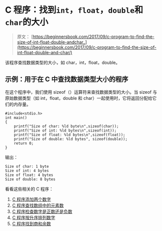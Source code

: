 # C 程序：找到`int`，`float`，`double`和`char`的大小

> 原文： [https://beginnersbook.com/2017/09/c-program-to-find-the-size-of-int-float-double-andchar_](https://beginnersbook.com/2017/09/c-program-to-find-the-size-of-int-float-double-and-char/)

该程序查找数据类型的大小，如 char，int，float，double。

## 示例：用于在 C 中查找数据类型大小的程序

在这个程序中，我们使用 sizeof（）运算符来查找数据类型的大小。当 sizeof 与原始数据类型（如 int，float，double 和 char）一起使用时，它将返回分配给它们的内存量。

```
#include<stdio.h>
int main()
{
    printf("Size of char: %ld byte\n",sizeof(char));
    printf("Size of int: %ld bytes\n",sizeof(int));
    printf("Size of float: %ld bytes\n",sizeof(float));
    printf("Size of double: %ld bytes", sizeof(double));
    return 0;
}
```

输出：

```
Size of char: 1 byte
Size of int: 4 bytes
Size of float: 4 bytes
Size of double: 8 bytes
```

看看这些相关的 C 程序：

1.  [C 程序添加两个数字](https://beginnersbook.com/2017/09/c-program-to-add-two-numbers/)
2.  [C 程序查找数组中的元素数](https://beginnersbook.com/2017/09/c-program-to-find-the-number-of-elements-in-an-array/)
3.  [C 程序检查数字是正数还是负数](https://beginnersbook.com/2015/02/c-program-to-check-whether-the-given-integer-is-positive-or-negative/)
4.  [C 程序按升序排列数字](https://beginnersbook.com/2015/02/c-program-to-arrange-numbers-in-ascending-order/)
5.  [C 程序找到商和余数](https://beginnersbook.com/2017/09/c-program-to-find-quotient-and-remainder/)